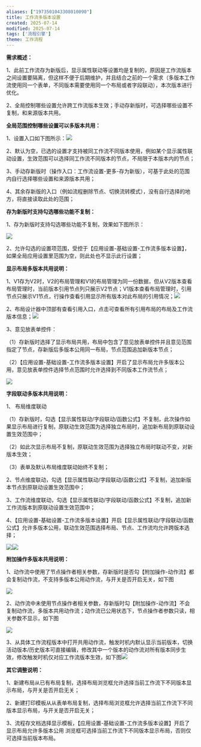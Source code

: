 ```yaml
---
aliases: ["1973501043308010090"]
title: 工作流多版本设置
created: 2025-07-14
modified: 2025-07-14
tags: ['流程引擎']
theme: 工作流程
---
```


**需求概述：**

1、此前工作流存为新版后，显示属性联动等设置均是复制的，原因是工作流版本之间设置要隔离，但这样不便于后期维护，并且结合之前的一个需求（多版本工作流使用同一个表单，不同版本需要使用同一个布局或者字段联动），本次版本进行优化。

2、全局控制哪些设置允许跨工作流版本生效；手动存新版时，可选择哪些设置不复制，和来源版本共用。

**全局范围控制哪些设置可以多版本共用：**

1、设置入口如下图所示：![](55ceb416829320bada559568db7e269a.jpg)

2、默认为空，已选的设置才支持被同工作流不同版本使用，例如某个显示属性联动设置，生效范围可以选择同工作流不同版本的节点，不局限于本版本内的节点；

3、手动存新版时（操作入口：工作流设置-更多-存为新版），可基于此处的范围内自行选择哪些设置和来源版本共用；

4、其余存新版的入口（例如流程删除节点、切换流转模式），没有自行选择的地方，将直接读取此处的范围；

**存为新版时支持勾选哪些功能不复制：**

1、存为新版时支持勾选哪些功能不复制，效果如下图所示：

![](0056f6e139eb115c15a04c1290ff2315.jpg)

2、允许勾选的设置项范围，受控于【应用设置-基础设置-工作流多版本设置】，如果全局应用设置里范围为空，则此处也不显示此行设置；

**显示布局多版本共用说明：**

1、V1存为V2时，V2的布局管理和V1的布局管理为同一份数据，但从V2版本查看布局管理时，当前版本引用节点列只展示V2节点；V1版本查看布局管理时，引用节点只展示V1节点，行操作查看引用显示所有版本对此布局的引用情况；![](d4da8eb8e61a400d3bc3102ad8658464.jpg)

2、布局设计器中顶部有查看引用入口，点击可查看所有引用布局的布局及工作流版本信息；![](c29d158014cb4515cce2cd8f432ebdc7.jpg)

3、意见放表单控件：

（1）存新版时选择了显示布局共用，布局中包含了意见放表单控件并且意见范围指定了节点，存新版后多版本公用同一布局，节点范围追加新版本节点；

（2）【应用设置-基础设置-工作流多版本设置】开启了显示布局允许多版本公用，意见放表单控件选择节点范围时允许选择到不同版本工作流节点；

![](b189eee8aa57dcb7bf0bc3b1e33e3d0a.jpg)

**字段联动多版本共用说明：**

1、 布局维度联动

（1）存新版时，勾选【显示属性联动/字段联动/函数公式】不复制，此次操作如果显示布局进行复制，原联动生效范围为选择独立布局时，追加新布局到原联动设置生效范围中；

（2）如此次显示布局不复制，原联动生效范围为选择独立布局时联动不变，对新版本生效；

（3）表单及默认布局维度联动始终不复制；

2、节点维度联动，勾选【显示属性联动/字段联动/函数公式】不复制，追加新版本节点到原联动设置生效范围中；

3、工作流维度联动，勾选【显示属性联动/字段联动/函数公式】不复制，追加新工作流版本到原联动设置生效范围中；

4、【应用设置-基础设置-工作流多版本设置】开启【显示属性联动/字段联动/函数公式】允许多版本公用，联动生效范围选择布局、节点、工作流均允许跨版本选择；

![](bd50fde94dfa8837a70295cc48898065.jpg)![](4e2b000173eba2874b4be0bc3d415da8.jpg)

**附加操作多版本共用说明：**

1、动作流中使用了节点操作者相关参数，存新版时是否勾【附加操作-动作流】都会复制动作流，不支持多版本公用动作流，与开关是否开启无关，如下图

![](56aea65932979cb20e87d4dfc9a87243.jpg)

2、动作流中未使用节点操作者相关参数，存新版时勾【附加操作-动作流】不会复制动作流，多版本共用动作流；动作流已公用状态下，节点操作者参数只读，相关参数不显示，如下图

![](0ced97b1e695a7be97ffefc06cbc58ef.jpg)

3、从具体工作流程版本中打开共用动作流，触发时机内默认显示当前版本，切换活动版本/历史版本可直接编辑，修改其中一个版本的动作流对所有版本同步生效，修改触发时机仅对应工作流版本生效，如下图![](ded6fda1618d2bcb0fe7155f7b3d1bca.jpg)

**其它调整说明：**

1、新建布局从已有布局复制，选择布局浏览框允许选择当前工作流下不同版本显示布局，与开关是否开启无关；

2、新建打印模板从从表单布局复制，选择布局浏览框允许选择当前工作流下不同版本显示布局，与开关是否开启无关；

3、流程存文档选择显示模板，【应用设置-基础设置-工作流多版本设置】开启了显示布局允许多版本公用 浏览框可选择当前工作流下不同版本显示布局，否则仅可选择当前版本布局。